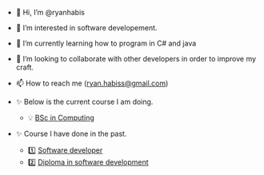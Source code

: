 - 👋 Hi, I’m @ryanhabis
- 👀 I’m interested in software developement.
- 🌱 I’m currently learning how to program in C# and java
- 💞️ I’m looking to collaborate with other developers in order to improve my craft.
- 📫 How to reach me (ryan.habiss@gmail.com)

- ✨ Below is the current course I am doing.
  - 💡 [BSc in Computing](https://www.dkit.ie/courses/school-of-informatics-and-creative-arts/computing-science-and-mathematics/bsc-in-computing.html)

- ✨  Course I have done in the past.
  - 1️⃣ [Software developer](https://qsearch.qqi.ie/WebPart/AwardDetails?awardCode=6M0691)
  - 2️⃣ [Diploma in software development](https://qsearch.qqi.ie/WebPart/AwardDetails?awardCode=5M0529)
  
